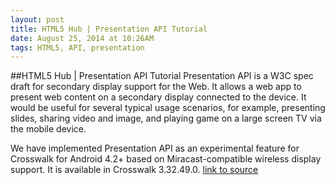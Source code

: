 ```yaml
---
layout: post
title: HTML5 Hub | Presentation API Tutorial
date: August 25, 2014 at 10:26AM
tags: HTML5, API, presentation
---
```

##HTML5 Hub | Presentation API Tutorial
Presentation API is a W3C spec draft for secondary display support for the Web. It allows a web app to present web content on a secondary display connected to the device. It would be useful for several typical usage scenarios, for example, presenting slides, sharing video and image, and playing game on a large screen TV via the mobile device.

We have implemented Presentation API as an experimental feature for Crosswalk for Android 4.2+ based on Miracast-compatible wireless display support. It is available in Crosswalk 3.32.49.0.
[link to source](http://ift.tt/1sr3qZJ) 
